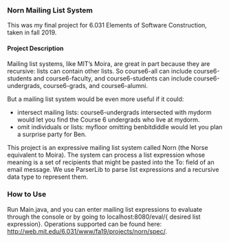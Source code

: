 ### Norn Mailing List System

This was my final project for 6.031 Elements of Software Construction, taken in fall 2019. 

#### Project Description

Mailing list systems, like MIT’s Moira, are great in part because they are recursive: lists can contain other lists. So course6-all can include course6-students and course6-faculty, and course6-students can include course6-undergrads, course6-grads, and course6-alumni.

But a mailing list system would be even more useful if it could:

- intersect mailing lists: course6-undergrads intersected with mydorm would let you find the Course 6 undergrads who live at mydorm.
- omit individuals or lists: myfloor omitting benbitdiddle would let you plan a surprise party for Ben.

This project is an expressive mailing list system called Norn (the Norse equivalent to Moira). The system can process a list expression whose meaning is a set of recipients that might be pasted into the To: field of an email message. We use ParserLib to parse list expressions and a recursive data type to represent them.


### How to Use

Run Main.java, and you can enter mailing list expressions to evaluate through the console or by going to localhost:8080/eval/{ desired list expression}. Operations supported can be found here: http://web.mit.edu/6.031/www/fa19/projects/norn/spec/.
